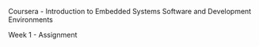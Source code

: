 Coursera - Introduction to Embedded Systems Software and Development Environments

Week 1 - Assignment
